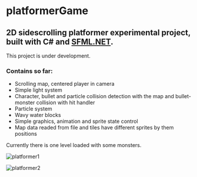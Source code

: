platformerGame
=========

## 2D sidescrolling platformer experimental project, built with C# and [SFML.NET](https://www.sfml-dev.org/download/sfml.net/).

This project is under development.

### Contains so far:
*   Scrolling map, centered player in camera
*   Simple light system
*   Character, bullet and particle collision detection with the map and bullet-monster collision with hit handler
*   Particle system
*   Wavy water blocks
*   Simple graphics, animation and sprite state control
*   Map data readed from file and tiles have different sprites by them positions

Currently there is one level loaded with some monsters.

![platformer1](https://user-images.githubusercontent.com/23726291/32418121-49bc8faa-c264-11e7-87e5-f8026541107d.gif)

![platformer2](https://user-images.githubusercontent.com/23726291/32418333-1aa4bbd0-c268-11e7-9f57-72cdc3e2b0fc.gif)

